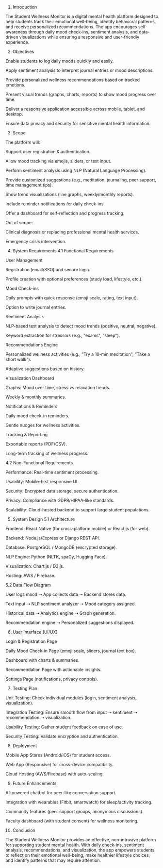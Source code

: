 1. Introduction

The Student Wellness Monitor is a digital mental health platform designed to help students track their emotional well-being, identify behavioral patterns, and receive personalized recommendations. The app encourages self-awareness through daily mood check-ins, sentiment analysis, and data-driven visualizations while ensuring a responsive and user-friendly experience.

2. Objectives

Enable students to log daily moods quickly and easily.

Apply sentiment analysis to interpret journal entries or mood descriptions.

Provide personalized wellness recommendations based on tracked emotions.

Present visual trends (graphs, charts, reports) to show mood progress over time.

Deliver a responsive application accessible across mobile, tablet, and desktop.

Ensure data privacy and security for sensitive mental health information.

3. Scope

The platform will:

Support user registration & authentication.

Allow mood tracking via emojis, sliders, or text input.

Perform sentiment analysis using NLP (Natural Language Processing).

Provide customized suggestions (e.g., meditation, journaling, peer support, time management tips).

Show trend visualizations (line graphs, weekly/monthly reports).

Include reminder notifications for daily check-ins.

Offer a dashboard for self-reflection and progress tracking.

Out of scope:

Clinical diagnosis or replacing professional mental health services.

Emergency crisis intervention.

4. System Requirements
4.1 Functional Requirements

User Management

Registration (email/SSO) and secure login.

Profile creation with optional preferences (study load, lifestyle, etc.).

Mood Check-ins

Daily prompts with quick response (emoji scale, rating, text input).

Option to write journal entries.

Sentiment Analysis

NLP-based text analysis to detect mood trends (positive, neutral, negative).

Keyword extraction for stressors (e.g., "exams", "sleep").

Recommendations Engine

Personalized wellness activities (e.g., "Try a 10-min meditation", "Take a short walk").

Adaptive suggestions based on history.

Visualization Dashboard

Graphs: Mood over time, stress vs relaxation trends.

Weekly & monthly summaries.

Notifications & Reminders

Daily mood check-in reminders.

Gentle nudges for wellness activities.

Tracking & Reporting

Exportable reports (PDF/CSV).

Long-term tracking of wellness progress.

4.2 Non-Functional Requirements

Performance: Real-time sentiment processing.

Usability: Mobile-first responsive UI.

Security: Encrypted data storage, secure authentication.

Privacy: Compliance with GDPR/HIPAA-like standards.

Scalability: Cloud-hosted backend to support large student populations.

5. System Design
5.1 Architecture

Frontend: React Native (for cross-platform mobile) or React.js (for web).

Backend: Node.js/Express or Django REST API.

Database: PostgreSQL / MongoDB (encrypted storage).

NLP Engine: Python (NLTK, spaCy, Hugging Face).

Visualization: Chart.js / D3.js.

Hosting: AWS / Firebase.

5.2 Data Flow Diagram

User logs mood ➝ App collects data ➝ Backend stores data.

Text input ➝ NLP sentiment analyzer ➝ Mood category assigned.

Historical data ➝ Analytics engine ➝ Graph generation.

Recommendation engine ➝ Personalized suggestions displayed.

6. User Interface (UI/UX)

Login & Registration Page

Daily Mood Check-in Page (emoji scale, sliders, journal text box).

Dashboard with charts & summaries.

Recommendation Page with actionable insights.

Settings Page (notifications, privacy controls).

7. Testing Plan

Unit Testing: Check individual modules (login, sentiment analysis, visualization).

Integration Testing: Ensure smooth flow from input ➝ sentiment ➝ recommendation ➝ visualization.

Usability Testing: Gather student feedback on ease of use.

Security Testing: Validate encryption and authentication.

8. Deployment

Mobile App Stores (Android/iOS) for student access.

Web App (Responsive) for cross-device compatibility.

Cloud Hosting (AWS/Firebase) with auto-scaling.

9. Future Enhancements

AI-powered chatbot for peer-like conversation support.

Integration with wearables (Fitbit, smartwatch) for sleep/activity tracking.

Community features (peer support groups, anonymous discussions).

Faculty dashboard (with student consent) for wellness monitoring.

10. Conclusion

The Student Wellness Monitor provides an effective, non-intrusive platform for supporting student mental health. With daily check-ins, sentiment analysis, recommendations, and visualization, the app empowers students to reflect on their emotional well-being, make healthier lifestyle choices, and identify patterns that may require attention.
